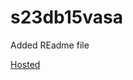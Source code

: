 # s23db15vasa
Added REadme file 


[Hosted](https://dashboard.render.com/web/srv-cl2i3p2uuipc73d7enog/deploys/dep-cl2i3piuuipc73d7ensg)
